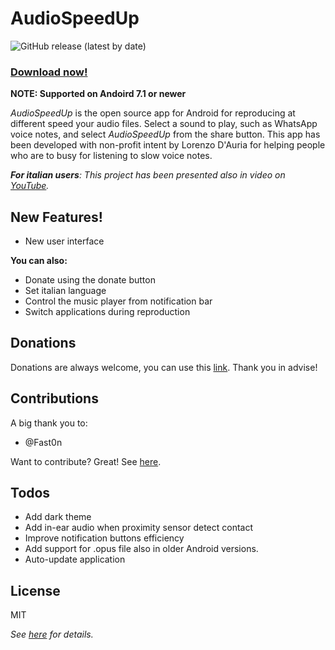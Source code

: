 # AudioSpeedUp 
![GitHub release (latest by date)](https://img.shields.io/github/v/release/bonsky97/AudioSpeedUp?style=social)
### [**Download now!**](https://github.com/bonsky97/AudioSpeedUp/releases/latest/download/AudioSpeedUp.apk) 

**NOTE: Supported on Andoird 7.1 or newer**

*AudioSpeedUp* is the open source app for Android for reproducing at different speed your audio files. Select a sound to play, such as WhatsApp voice notes, and select *AudioSpeedUp* from the share button. This app has been developed with non-profit intent by Lorenzo D'Auria for helping people who are to busy for listening to slow voice notes.

_**For italian users**: This project has been presented also in video on [YouTube](https://youtu.be/IKIYfGBtt2g)._

## New Features!

  - New user interface

**You can also:**
  - Donate using the donate button
  - Set italian language
  - Control the music player from notification bar
  - Switch applications during reproduction
  
## Donations

Donations are always welcome, you can use this [link](https://paypal.me/AudioSpeedUp). Thank you in advise!

## Contributions

A big thank you to:

 - @Fast0n

Want to contribute? Great! See [here](https://github.com/bonsky97/AudioSpeedUp/blob/master/AudioSpeedUp/CONTRIBUTING.md).

## Todos
 
 - Add dark theme
 - Add in-ear audio when proximity sensor detect contact
 - Improve notification buttons efficiency
 - Add support for .opus file also in older Android versions.
 - Auto-update application

License
----
MIT

_See [here](https://github.com/bonsky97/AudioSpeedUp/blob/master/LICENSE) for details._
